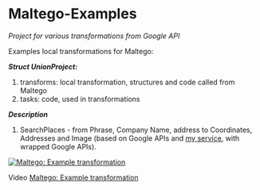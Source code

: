 # Maltego-Examples
_Project for various transformations from Google API_

Examples local transformations for Maltego:

**_Struct UnionProject:_**

1. transforms: local transformation, structures and code called from Maltego
2. tasks: code, used in transformations

**_Description_**

1. SearchPlaces - from Phrase, Company Name, address to Coordinates, Addresses and Image (based on Google APIs and [my service](http://68.183.0.119:8080), with wrapped Google APIs). 

[![Maltego: Example transformation](https://i.ytimg.com/vi/pgOmv6dnyJY/hqdefault.jpg?sqp=-oaymwEZCNACELwBSFXyq4qpAwsIARUAAIhCGAFwAQ==&rs=AOn4CLCKFx3a75NFEV2sv8G5NxBwbEnV-g.jpg)](https://www.youtube.com/watch?v=pgOmv6dnyJY)


Video [Maltego: Example transformation](https://www.youtube.com/watch?v=pgOmv6dnyJY)



